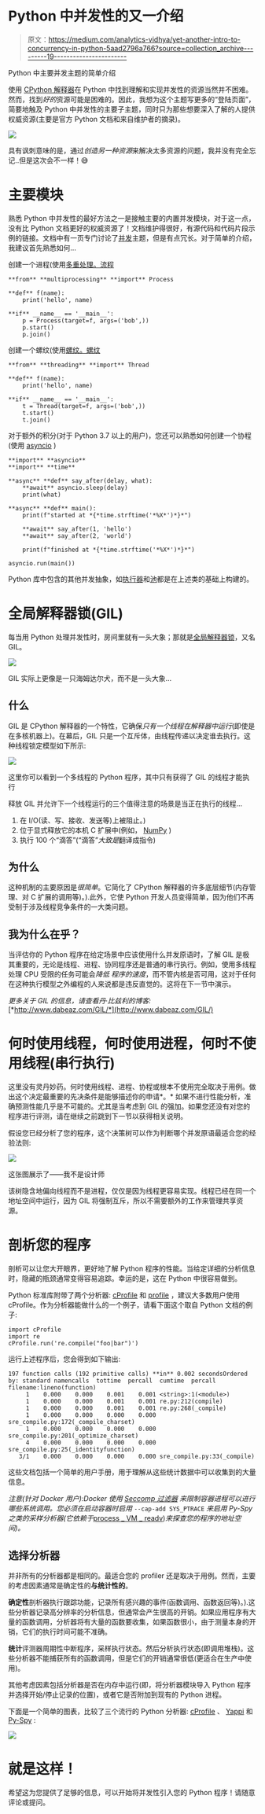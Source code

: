 # Python 中并发性的又一介绍

> 原文：<https://medium.com/analytics-vidhya/yet-another-intro-to-concurrency-in-python-5aad2796a766?source=collection_archive---------19----------------------->

Python 中主要并发主题的简单介绍

使用 [CPython 解释器](https://github.com/python/cpython)在 Python 中找到理解和实现并发性的资源当然并不困难。然而，找到*好的*资源可能是困难的。因此，我想为这个主题写更多的“登陆页面”，简要地触及 Python 中并发性的主要子主题，同时只为那些想要深入了解的人提供权威资源(主要是官方 Python 文档和来自维护者的摘录)。

![](img/10996ac5b43aa761eda02fd8a310ac81.png)

具有讽刺意味的是，通过*创造另一种资源*来解决太多资源的问题，我并没有完全忘记..但是这次会不一样！😅

# 主要模块

熟悉 Python 中并发性的最好方法之一是接触主要的内置并发模块，对于这一点，没有比 Python 文档更好的权威资源了！文档维护得很好，有源代码和代码片段示例的链接。文档中有一页专门讨论了[并发](https://docs.python.org/3/library/concurrency.html)主题，但是有点冗长。对于简单的介绍，我建议首先熟悉如何…

创建一个进程(使用[多重处理。流程](https://docs.python.org/3/library/multiprocessing.html#module-multiprocessing)

```
**from** **multiprocessing** **import** Process

**def** f(name):
    print('hello', name)

**if** __name__ == '__main__':
    p = Process(target=f, args=('bob',))
    p.start()
    p.join()
```

创建一个螺纹(使用[螺纹。螺纹](https://docs.python.org/3/library/threading.html#threading.Thread)

```
**from** **threading** **import** Thread

**def** f(name):
    print('hello', name)

**if** __name__ == '__main__':
    t = Thread(target=f, args=('bob',))
    t.start()
    t.join()
```

对于额外的积分(对于 Python 3.7 以上的用户)，您还可以熟悉如何创建一个协程(使用 [asyncio](https://docs.python.org/3/library/asyncio-task.html#coroutine) )

```
**import** **asyncio**
**import** **time**

**async** **def** say_after(delay, what):
    **await** asyncio.sleep(delay)
    print(what)

**async** **def** main():
    print(f"started at *{*time.strftime('*%X*')*}*")

    **await** say_after(1, 'hello')
    **await** say_after(2, 'world')

    print(f"finished at *{*time.strftime('*%X*')*}*")

asyncio.run(main())
```

Python 库中包含的其他并发抽象，如[执行器](https://docs.python.org/3/library/concurrent.futures.html#concurrent.futures.Executor)和[池](https://docs.python.org/3/library/multiprocessing.html#multiprocessing.pool.Pool)都是在上述类的基础上构建的。

# 全局解释器锁(GIL)

每当用 Python 处理并发性时，房间里就有一头大象；那就是[全局解释器锁](https://medium.com/r?url=https%3A%2F%2Fdocs.python.org%2F3%2Fglossary.html%23term-global-interpreter-lock)，又名 GIL。

![](img/9998dc3900e48cf582051dc04fcaea6b.png)

GIL 实际上更像是一只海姆达尔犬，而不是一头大象…

## 什么

GIL 是 CPython 解释器的一个特性，它确保*只有一个线程在解释器中运行*(即使是在多核机器上)。在幕后，GIL 只是一个互斥体，由线程传递以决定谁去执行。这种线程锁定模型如下所示:

![](img/e81e689280eb82eb58fd54a848468145.png)

这里你可以看到一个多线程的 Python 程序，其中只有获得了 GIL 的线程才能执行

释放 GIL 并允许下一个线程运行的三个值得注意的场景是当正在执行的线程…

1.  在 I/O(读、写、接收、发送等)上被阻止。)
2.  位于显式释放它的本机 C 扩展中(例如， [NumPy](https://github.com/numpy/numpy/search?utf8=%E2%9C%93&q=NPY_BEGIN_THREADS) )
3.  执行 100 个“滴答”(“滴答”*大致是*翻译成指令)

## 为什么

这种机制的主要原因是*很简单*。它简化了 CPython 解释器的许多底层细节(内存管理、对 C 扩展的调用等)。).此外，它使 Python 开发人员变得简单，因为他们不再受制于涉及线程竞争条件的一大类问题。

## 我为什么在乎？

当评估你的 Python 程序在给定场景中应该使用什么并发原语时，了解 GIL 是极其重要的，无论是线程、进程、协同程序还是普通的串行执行。例如，使用多线程处理 CPU 受限的任务可能会*降低* *程序的速度*，而不管内核是否可用，这对于任何在这种执行模型之外编程的人来说都是违反直觉的。这将在下一节中演示。

*更多关于 GIL 的信息，请查看丹·比兹利的博客:*[*http://www.dabeaz.com/GIL/*](http://www.dabeaz.com/GIL/)

# 何时使用线程，何时使用进程，何时不使用线程(串行执行)

这里没有灵丹妙药。何时使用线程、进程、协程或根本不使用完全取决于用例。做出这个决定最重要的先决条件是能够描述你的申请*。* 如果不进行性能分析，准确预测性能几乎是不可能的。尤其是当考虑到 GIL 的强加。如果您还没有对您的程序进行评测，请在继续之前跳到下一节以获得相关说明。

假设您已经分析了您的程序，这个决策树可以作为判断哪个并发原语最适合您的经验法则:

![](img/d9d5127e32b7b8c4d60d1702008117fe.png)

这张图展示了——我不是设计师

该树隐含地偏向线程而不是进程，仅仅是因为线程更容易实现。线程已经在同一个地址空间中运行，因为 GIL 将强制互斥，所以不需要额外的工作来管理共享资源。

# 剖析您的程序

剖析可以让您大开眼界，更好地了解 Python 程序的性能。当给定详细的分析信息时，隐藏的瓶颈通常变得容易追踪。幸运的是，这在 Python 中很容易做到。

Python 标准库附带了两个分析器: [cProfile](https://docs.python.org/3/library/profile.html#module-cProfile) 和 [profile](https://docs.python.org/3/library/profile.html#module-profile) ，建议大多数用户使用 cProfile。作为分析器能做什么的一个例子，请看下面这个取自 Python 文档的例子:

```
import cProfile
import re
cProfile.run('re.compile("foo|bar")')
```

运行上述程序后，您会得到如下输出:

```
197 function calls (192 primitive calls) **in** 0.002 secondsOrdered by: standard namencalls  tottime  percall  cumtime  percall filename:lineno(function)
     1    0.000    0.000    0.001    0.001 <string>:1(<module>)
     1    0.000    0.000    0.001    0.001 re.py:212(compile)
     1    0.000    0.000    0.001    0.001 re.py:268(_compile)
     1    0.000    0.000    0.000    0.000 sre_compile.py:172(_compile_charset)
     1    0.000    0.000    0.000    0.000 sre_compile.py:201(_optimize_charset)
     4    0.000    0.000    0.000    0.000 sre_compile.py:25(_identityfunction)
   3/1    0.000    0.000    0.000    0.000 sre_compile.py:33(_compile)
```

这些文档包括一个简单的用户手册，用于理解从这些统计数据中可以收集到的大量信息。

*注意(针对 Docker 用户):Docker 使用* [*Seccomp 过滤器*](https://www.man7.org/linux/man-pages/man2/seccomp.2.html) *来限制容器进程可以进行哪些系统调用。您必须在启动容器时启用* `--cap-add SYS_PTRACE` *来启用 Py-Spy 之类的采样分析器(它依赖于*[process _ VM _ readv](https://man7.org/linux/man-pages/man2/process_vm_readv.2.html))*来探查您的程序的地址空间)。*

## 选择分析器

并非所有的分析器都是相同的。最适合您的 profiler 还是取决于用例。然而，主要的考虑因素通常是确定性的**与统计性的**。

**确定性**剖析器执行跟踪功能，记录所有感兴趣的事件(函数调用、函数返回等)。).这些分析器记录高分辨率的分析信息，但通常会产生很高的开销。如果应用程序有大量的函数调用，分析器将有大量的函数要收集，如果函数很小，由于测量本身的开销，它们的执行时间可能不准确。

**统计**评测器周期性中断程序，采样执行状态。然后分析执行状态(即调用堆栈)。这些分析器不能捕获所有的函数调用，但是它们的开销通常很低(更适合在生产中使用)。

其他考虑因素包括分析器是否在内存中运行(即，将分析器模块导入 Python 程序并选择开始/停止记录的位置)，或者它是否附加到现有的 Python 进程。

下面是一个简单的图表，比较了三个流行的 Python 分析器: [cProfile](https://docs.python.org/3/library/profile.html#module-cProfile) 、 [Yappi](https://github.com/sumerc/yappi) 和 [Py-Spy](https://github.com/benfred/py-spy) :

![](img/13f269a085762680ef8fe6c0661ae694.png)

# 就是这样！

希望这为您提供了足够的信息，可以开始将并发性引入您的 Python 程序！请随意评论或提问。